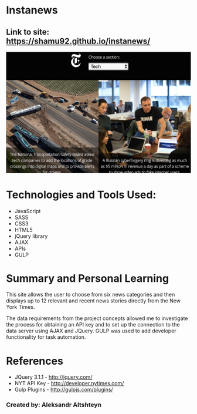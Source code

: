 # Instanews

## Link to site: https://shamu92.github.io/instanews/

![Instanews project screen shot](https://github.com/shamu92/instanews/blob/master/instanews_ss.png "Instanews Screen Shot")


# Technologies and Tools Used:

* JavaScript
* SASS
* CSS3
* HTML5
* jQuery library
* AJAX
* APIs
* GULP

# Summary and Personal Learning
This site allows the user to choose from six news categories and then displays up to 12 relevant and recent news stories directly from the New York Times.

The data requirements from the project concepts allowed me to investigate the process for obtaining an API key and to set up the connection to the data server using AJAX and JQuery. GULP was used to add developer functionality for task automation.

# References 

* JQuery 3.1.1 - http://jquery.com/
* NYT API Key - http://developer.nytimes.com/
* Gulp Plugins - http://gulpjs.com/plugins/

### Created by: Aleksandr Altshteyn
